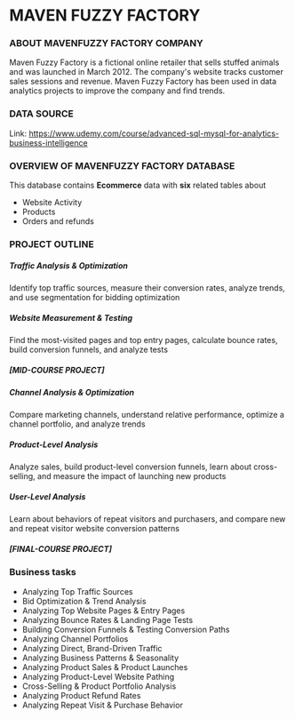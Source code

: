 # MAVEN FUZZY FACTORY
### ABOUT MAVENFUZZY FACTORY COMPANY
Maven Fuzzy Factory is a fictional online retailer that sells stuffed animals and was launched in March 2012. The company's website tracks customer sales sessions and revenue. Maven Fuzzy Factory has been used in data analytics projects to improve the company and find trends.


### DATA SOURCE
Link: https://www.udemy.com/course/advanced-sql-mysql-for-analytics-business-intelligence


### OVERVIEW OF MAVENFUZZY FACTORY DATABASE
This database contains **Ecommerce** data with **six** related tables about
* Website Activity
* Products
* Orders and refunds

### PROJECT OUTLINE

##### _Traffic Analysis & Optimization_
 Identify top traffic sources, measure their conversion rates, 
analyze trends, and use segmentation for bidding optimization

##### _Website Measurement & Testing_
 Find the most-visited pages and top entry pages, calculate 
bounce rates, build conversion funnels, and analyze tests
##### _[MID-COURSE PROJECT]_
 
##### _Channel Analysis & Optimization_
 Compare marketing channels, understand relative 
performance, optimize a channel portfolio, and analyze trends
 
##### _Product-Level Analysis_
 Analyze sales, build product-level conversion funnels, learn 
about cross-selling, and measure the impact of launching new 
products

##### _User-Level Analysis_
 Learn about behaviors of repeat visitors and purchasers, and 
compare new and repeat visitor website conversion patterns

##### _[FINAL-COURSE PROJECT]_



### Business tasks

* Analyzing Top Traffic Sources
* Bid Optimization & Trend Analysis
* Analyzing Top Website Pages & Entry Pages
* Analyzing Bounce Rates & Landing Page Tests
* Building Conversion Funnels & Testing Conversion Paths
* Analyzing Channel Portfolios
* Analyzing Direct, Brand-Driven Traffic
* Analyzing Business Patterns & Seasonality
* Analyzing Product Sales & Product Launches
* Analyzing Product-Level Website Pathing
* Cross-Selling & Product Portfolio Analysis
* Analyzing Product Refund Rates
* Analyzing Repeat Visit & Purchase Behavior
